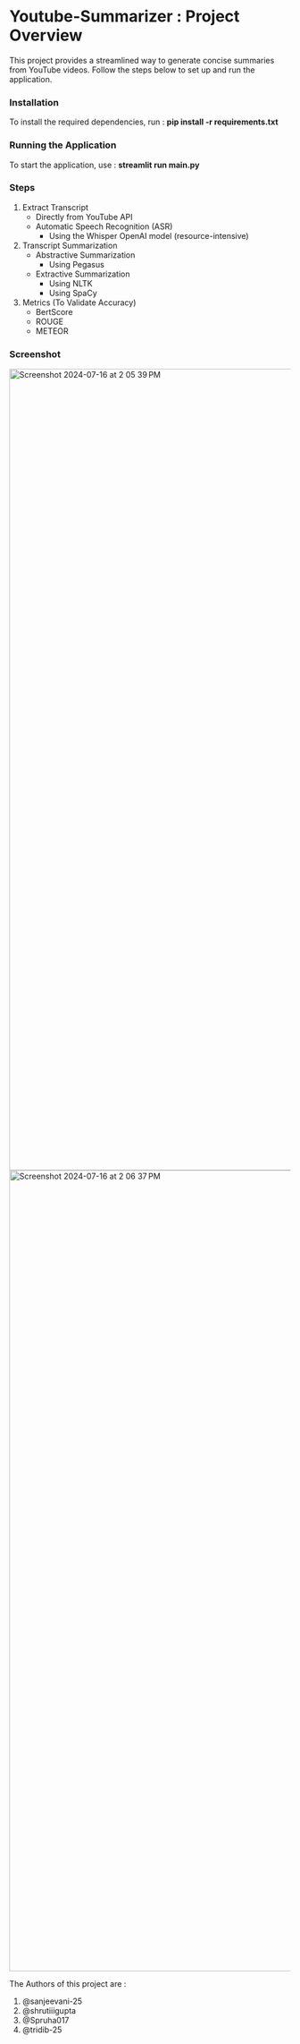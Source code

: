 # Youtube-Summarizer : Project Overview

This project provides a streamlined way to generate concise summaries from YouTube videos. Follow the steps below to set up and run the application.

### Installation

To install the required dependencies, run : **pip install -r requirements.txt**

### Running the Application

To start the application, use : **streamlit run main.py**

### Steps

1. Extract Transcript
    * Directly from YouTube API
    * Automatic Speech Recognition (ASR)
        * Using the Whisper OpenAI model (resource-intensive)
2. Transcript Summarization
    * Abstractive Summarization
        * Using Pegasus
    * Extractive Summarization
        * Using NLTK
        * Using SpaCy
3. Metrics (To Validate Accuracy)
    * BertScore
    * ROUGE
    * METEOR

### Screenshot

<img width="1433" alt="Screenshot 2024-07-16 at 2 05 39 PM" src="https://github.com/user-attachments/assets/ee372245-e2a8-4dfc-a388-c4e381f58597">

<img width="1432" alt="Screenshot 2024-07-16 at 2 06 37 PM" src="https://github.com/user-attachments/assets/45e007fd-8551-406b-9f7c-ae9972494b09">

The Authors of this project are :

1. @sanjeevani-25
2. @shrutiiigupta
3. @Spruha017
4. @tridib-25
